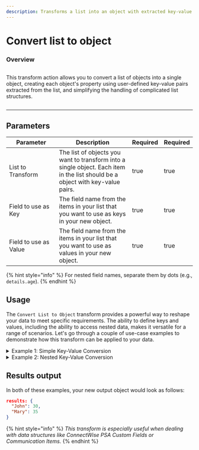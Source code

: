 ```yaml
---
description: Transforms a list into an object with extracted key-value pairs.
---
```


# Convert list to object

### Overview

<figure><img src="../../../../.gitbook/assets/Screenshot 2025-03-28 at 11.26.59 AM.png" alt=""><figcaption></figcaption></figure>

This transform action allows you to convert a list of objects into a single object, creating each object's property using user-defined key-value pairs extracted from the list, and simplifying the handling of complicated list structures.

<figure><img src="../../../../.gitbook/assets/Screenshot 2025-03-24 at 10.54.26 AM.png" alt=""><figcaption></figcaption></figure>

***

## Parameters

<table><thead><tr><th width="217">Parameter</th><th width="417.3333333333333">Description</th><th data-type="checkbox">Required</th><th data-hidden data-type="checkbox">Required</th></tr></thead><tbody><tr><td>List to Transform</td><td>The list of objects you want to transform into a single object. Each item in the list should be a object with key-value pairs.</td><td>true</td><td>true</td></tr><tr><td>Field to use as Key</td><td>The field name from the items in your list that you want to use as keys in your new object.</td><td>true</td><td>true</td></tr><tr><td>Field to use as Value</td><td>The field name from the items in your list that you want to use as values in your new object.</td><td>true</td><td>true</td></tr></tbody></table>

{% hint style="info" %}
For nested field names, separate them by dots (e.g., `details.age`).
{% endhint %}

## Usage

The `Convert List to Object` transform provides a powerful way to reshape your data to meet specific requirements. The ability to define keys and values, including the ability to access nested data, makes it versatile for a range of scenarios. Let's go through a couple of use-case examples to demonstrate how this transform can be applied to your data.

<details>

<summary>Example 1: Simple Key-Value Conversion</summary>

Let's assume we have this list of objects called `mylist`:

```json
mylist: [
  {
    name: "John",
    age: 30,
    hobbies: ["golf", "reading"],
  },
  {
    name: "Mary",
    age: 35,
    hobbies: ["cooking", "music"],
  },
]
```

**Action Parameters:**

We want to create a new object where the keys are the `name` field and the values are the `age` field. We would use the following parameters:

```json
key_field: name
value_field: age
```

**Jinja2 Equivalent:**

```jinja2
{% raw %}
{% set new_object = {} %}
{% for item in mylist %}
  {% set _ = new_object.update({item['name']: item['age']}) %}
{% endfor %}
{% endraw %}


```

</details>

<details>

<summary>Example 2: Nested Key-Value Conversion</summary>

Now, let's consider a list of objects where some fields are nested:

```json
mylist: [
  {
    name: "John",
    details: {
      age: 30,
      occupation: "Engineer"
    },
    hobbies: ["golf", "reading"],
  },
  {
    name: "Mary",
    details: {
      age: 35,
      occupation: "Doctor"
    },
    hobbies: ["cooking", "music"],
  },
]
```

**Action Parameters:**

In this case, the `age` field is nested under the `details` object. So, to create an object where the keys are the `name` field and the values are the `age` field nested under `details`, we would use the following parameters:

```json
key_field: name
value_field: details.age
```

**Jinja2 Equivalent:**

```jinja2
{% raw %}
{% set new_object = {} %}
{% for item in mylist %}
  {% set _ = new_object.update({item['name']: item['details']['age']}) %}
{% endfor %}
{% endraw %}


```

</details>

## Results output

In both of these examples, your new output object would look as follows:

```json
results: {
  "John": 30,
  "Mary": 35
}
```

{% hint style="info" %}
_This transform is especially useful when dealing with data structures like ConnectWise PSA Custom Fields or Communication Items._
{% endhint %}
